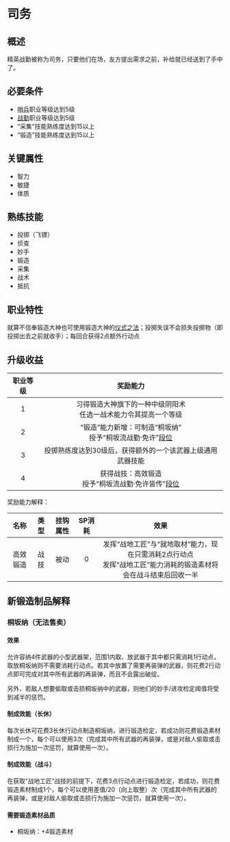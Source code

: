 # 司务

## 概述

精英战勤被称为司务，只要他们在场，友方提出需求之前，补给就已经送到了手中了。

## 必要条件

* <a href="../../../basicJob/Sentinel" target="_blank">哨兵</a>职业等级达到5级
* <a href="../service" target="_blank">战勤</a>职业等级达到5级
* “采集”技能熟练度达到15以上
* “锻造”技能熟练度达到15以上

## 关键属性

* 智力
* 敏捷
* 体质

## 熟练技能

* 投掷（飞镖）
* 侦查
* 妙手
* 锻造
* 采集
* 战术
* 抵抗
  
## 职业特性

就算不信奉锻造大神也可使用锻造大神的<a href="/rules/V4.x rules/8·magic/#仪式之法" target="_blank">仪式之法</a>；投掷失误不会损失投掷物（即投掷出去之前就收手）；每回合获得2点额外行动点

## 升级收益

职业等级|奖励能力
:--:|:--:
1|习得锻造大神旗下的一种中级阴阳术<br>任选一战术能力令其提高一个等级
2|“锻造”能力新增：可制造“桐坂纳”<br>授予“桐坂流战勤·免许”<a href="../../dan" target="_blank">段位</a>
3|投掷熟练度达到30级后，获得额外的一个该武器上级通用武器技能
4|获得战技：高效锻造<br>授予“桐坂流战勤·免许皆传”<a href="../../dan" target="_blank">段位</a>

奖励能力解释：

名称|类型|挂钩属性|SP消耗|效果
:--:|:--:|:--:|:--:|:--:
高效锻造|战技|被动|0|发挥“战地工匠”与“就地取材”能力，现在只需消耗2点行动点<br>发挥“战地工匠”能力消耗的锻造素材将会在战斗结束后回收一半

## 新锻造制品解释

### 桐坂纳（无法售卖）

#### 效果

允许容纳4件武器的小型武器架，范围1内取、放武器于其中都只需消耗1行动点，取放桐坂纳则不需要消耗行动点。若其中放置了需要再装弹的武器，则花费2行动点即可完成对其中所有武器的再装弹，而且不会露出破绽。

另外，若敌人想要偷取或击损桐坂纳中的武器，则他们的妙手/进攻检定阈值将受到减半的惩罚。

#### 制成效能（长休）

每次长休可花费3长休行动点制造桐坂纳，进行锻造检定，若成功则花费锻造素材制成一个，每个可以使用3次（完成其中所有武器的再装弹，或是对敌人偷取或击损行为施加一次惩罚，就算使用一次）。

#### 制成效能（战斗）

在获取“战地工匠”战技的前提下，花费3点行动点进行锻造检定，若成功，则花费锻造素材制成1个，每个可以使用差值/20（向上取整）次（完成其中所有武器的再装弹，或是对敌人偷取或击损行为施加一次惩罚，就算使用一次）。

#### 需要锻造素材品质

* 桐坂纳：+4锻造素材
